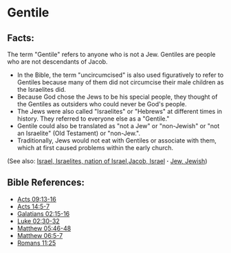 # Gentile #

## Facts: ##

The term "Gentile" refers to anyone who is not a Jew. Gentiles are people who are not descendants of Jacob.

* In the Bible, the term "uncircumcised" is also used figuratively to refer to Gentiles because many of them did not circumcise their male children as the Israelites did.
* Because God chose the Jews to be his special people, they thought of the Gentiles as outsiders who could never be God's people.
* The Jews were also called "Israelites" or "Hebrews" at different times in history. They referred to everyone else as a "Gentile."
* Gentile could also be translated as "not a Jew" or "non-Jewish" or "not an Israelite" (Old Testament) or "non-Jew.".
* Traditionally, Jews would not eat with Gentiles or associate with them, which at first caused problems within the early church.

(See also: [Israel, Israelites, nation of Israel](../other/israel.md),[Jacob, Israel](../other/jacob.md) **·** [Jew, Jewish](../other/jew.md))

## Bible References: ##

* [Acts 09:13-16](https://door43.org/en/bible/notes/act/09/13)
* [Acts 14:5-7](https://door43.org/en/bible/notes/act/14/05)
* [Galatians 02:15-16](https://door43.org/en/bible/notes/gal/02/15)
* [Luke 02:30-32](https://door43.org/en/bible/notes/luk/02/30)
* [Matthew 05:46-48](https://door43.org/en/bible/notes/mat/05/46)
* [Matthew 06:5-7](https://door43.org/en/bible/notes/mat/06/05)
* [Romans 11:25](https://door43.org/en/bible/notes/rom/11/25)


